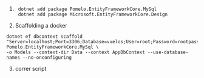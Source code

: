 1. ```
    dotnet add package Pomelo.EntityFrameworkCore.MySql
    dotnet add package Microsoft.EntityFrameworkCore.Design

    ```
2. Scaffolding a docker
 ```
dotnet ef dbcontext scaffold "Server=localhost;Port=3306;Database=vuelos;User=root;Password=rootpass;" Pomelo.EntityFrameworkCore.MySql \
-o Models --context-dir Data --context AppDbContext --use-database-names --no-onconfiguring

```    
3. correr script